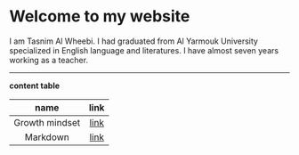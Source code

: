 # Welcome to my website
I am Tasnim Al Wheebi. I had graduated from Al Yarmouk University specialized in English language and literatures. I have almost seven years working as a  teacher.
 ***
 **content table**


| name | link |
| :---:| :---:|
| Growth mindset | [link](https://tasnimwheebi.github.io/Reading-Notes/growthminset) |
| Markdown | [link](https://tasnimwheebi.github.io/Reading-Notes/markdown)



